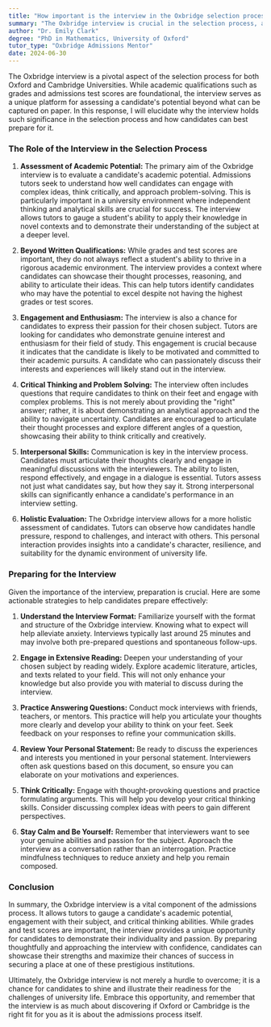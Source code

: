 ```yaml
---
title: "How important is the interview in the Oxbridge selection process?"
summary: "The Oxbridge interview is crucial in the selection process, assessing candidates' potential beyond grades and tests, making preparation essential."
author: "Dr. Emily Clark"
degree: "PhD in Mathematics, University of Oxford"
tutor_type: "Oxbridge Admissions Mentor"
date: 2024-06-30
---
```


The Oxbridge interview is a pivotal aspect of the selection process for both Oxford and Cambridge Universities. While academic qualifications such as grades and admissions test scores are foundational, the interview serves as a unique platform for assessing a candidate's potential beyond what can be captured on paper. In this response, I will elucidate why the interview holds such significance in the selection process and how candidates can best prepare for it.

### The Role of the Interview in the Selection Process

1. **Assessment of Academic Potential:**
   The primary aim of the Oxbridge interview is to evaluate a candidate's academic potential. Admissions tutors seek to understand how well candidates can engage with complex ideas, think critically, and approach problem-solving. This is particularly important in a university environment where independent thinking and analytical skills are crucial for success. The interview allows tutors to gauge a student's ability to apply their knowledge in novel contexts and to demonstrate their understanding of the subject at a deeper level.

2. **Beyond Written Qualifications:**
   While grades and test scores are important, they do not always reflect a student's ability to thrive in a rigorous academic environment. The interview provides a context where candidates can showcase their thought processes, reasoning, and ability to articulate their ideas. This can help tutors identify candidates who may have the potential to excel despite not having the highest grades or test scores. 

3. **Engagement and Enthusiasm:**
   The interview is also a chance for candidates to express their passion for their chosen subject. Tutors are looking for candidates who demonstrate genuine interest and enthusiasm for their field of study. This engagement is crucial because it indicates that the candidate is likely to be motivated and committed to their academic pursuits. A candidate who can passionately discuss their interests and experiences will likely stand out in the interview.

4. **Critical Thinking and Problem Solving:**
   The interview often includes questions that require candidates to think on their feet and engage with complex problems. This is not merely about providing the "right" answer; rather, it is about demonstrating an analytical approach and the ability to navigate uncertainty. Candidates are encouraged to articulate their thought processes and explore different angles of a question, showcasing their ability to think critically and creatively.

5. **Interpersonal Skills:**
   Communication is key in the interview process. Candidates must articulate their thoughts clearly and engage in meaningful discussions with the interviewers. The ability to listen, respond effectively, and engage in a dialogue is essential. Tutors assess not just what candidates say, but how they say it. Strong interpersonal skills can significantly enhance a candidate's performance in an interview setting.

6. **Holistic Evaluation:**
   The Oxbridge interview allows for a more holistic assessment of candidates. Tutors can observe how candidates handle pressure, respond to challenges, and interact with others. This personal interaction provides insights into a candidate's character, resilience, and suitability for the dynamic environment of university life. 

### Preparing for the Interview

Given the importance of the interview, preparation is crucial. Here are some actionable strategies to help candidates prepare effectively:

1. **Understand the Interview Format:**
   Familiarize yourself with the format and structure of the Oxbridge interview. Knowing what to expect will help alleviate anxiety. Interviews typically last around 25 minutes and may involve both pre-prepared questions and spontaneous follow-ups.

2. **Engage in Extensive Reading:**
   Deepen your understanding of your chosen subject by reading widely. Explore academic literature, articles, and texts related to your field. This will not only enhance your knowledge but also provide you with material to discuss during the interview.

3. **Practice Answering Questions:**
   Conduct mock interviews with friends, teachers, or mentors. This practice will help you articulate your thoughts more clearly and develop your ability to think on your feet. Seek feedback on your responses to refine your communication skills.

4. **Review Your Personal Statement:**
   Be ready to discuss the experiences and interests you mentioned in your personal statement. Interviewers often ask questions based on this document, so ensure you can elaborate on your motivations and experiences.

5. **Think Critically:**
   Engage with thought-provoking questions and practice formulating arguments. This will help you develop your critical thinking skills. Consider discussing complex ideas with peers to gain different perspectives.

6. **Stay Calm and Be Yourself:**
   Remember that interviewers want to see your genuine abilities and passion for the subject. Approach the interview as a conversation rather than an interrogation. Practice mindfulness techniques to reduce anxiety and help you remain composed.

### Conclusion

In summary, the Oxbridge interview is a vital component of the admissions process. It allows tutors to gauge a candidate's academic potential, engagement with their subject, and critical thinking abilities. While grades and test scores are important, the interview provides a unique opportunity for candidates to demonstrate their individuality and passion. By preparing thoughtfully and approaching the interview with confidence, candidates can showcase their strengths and maximize their chances of success in securing a place at one of these prestigious institutions. 

Ultimately, the Oxbridge interview is not merely a hurdle to overcome; it is a chance for candidates to shine and illustrate their readiness for the challenges of university life. Embrace this opportunity, and remember that the interview is as much about discovering if Oxford or Cambridge is the right fit for you as it is about the admissions process itself.
    